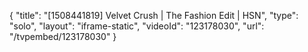 {
    "title": "[1508441819] Velvet Crush | The Fashion Edit | HSN",
    "type": "solo",
    "layout": "iframe-static",
    "videoId": "123178030",
    "url": "\/tvpembed\/123178030"
}